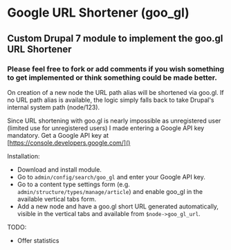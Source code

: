 # Google URL Shortener (goo_gl)
## Custom Drupal 7 module to implement the goo.gl URL Shortener
### Please feel free to fork or add comments if you wish something to get implemented or think something could be made better.

On creation of a new node the URL path alias will be shortened via goo.gl.
If no URL path alias is available, the logic simply falls back to take Drupal's internal system path (node/123).

Since URL shortening with goo.gl is nearly impossible as unregistered user (limited use for unregistered users) I made entering a Google API key mandatory.
Get a Google API key at [https://console.developers.google.com/]()

Installation:
* Download and install module.
* Go to `admin/config/search/goo_gl` and enter your Google API key.
* Go to a content type settings form (e.g. `admin/structure/types/manage/article`) and enable goo_gl in the available vertical tabs form.
* Add a new node and have a goo.gl short URL generated automatically, visible in the vertical tabs and available from `$node->goo_gl_url`.

TODO:
* Offer statistics
